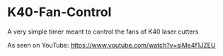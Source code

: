 # K40-Fan-Control
A very simple timer meant to control the fans of K40 laser cutters

As seen on YouTube: https://www.youtube.com/watch?v=siMe4f1JZEU
